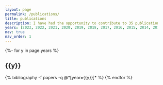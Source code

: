 ```yaml
---
layout: page
permalink: /publications/
title: publications
description: I have had the opportunity to contribute to 35 publications, including 12 first-author research articles, 4 first-author review articles, 17 co-authored publications, and 3 senior-authored publications
years: [2023, 2022, 2021, 2020, 2019, 2018, 2017, 2016, 2015, 2014, 2013]
nav: true
nav_order: 1
---
```

<!-- _pages/publications.md -->
<div class="publications">

{%- for y in page.years %}
  <h2 class="year">{{y}}</h2>
  {% bibliography -f papers -q @*[year={{y}}]* %}
{% endfor %}

</div>
